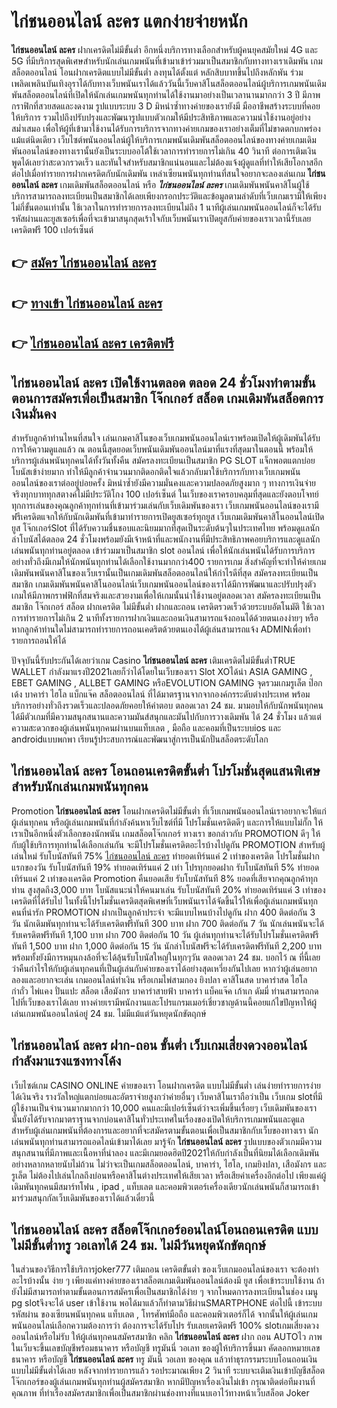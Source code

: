 # ไก่ชนออนไลน์ ละคร  แตกง่ายจ่ายหนัก

**ไก่ชนออนไลน์ ละคร** ฝากเครดิตไม่มีขั้นต่ำ  อีกหนึ่งบริการทางเลือกสำหรับผู้คนยุคสมัยใหม่ 4G และ 5G ที่มีบริการสุดพิเศษสำหรับนักเล่นเกมพนันที่เข้ามาเข้าร่วมมาเป็นสมาชิกกับทางทางเราเดิมพัน เกมสล็อตออนไลน์ โอนฝากเครดิตแบบไม่มีขั้นต่ำ ลงทุนได้ตั้งแต่ หลักสิบบาทขึ้นไปถึงหลักพัน ร่วมเพลิดเพลินบันเทิงอุราได้กับทางเว็บพนันเราได้แล้ววันนี้เว็บคาสิโนสล็อตออนไลน์ผู้บริการเกมพนันเดิมพันสล็อตออนไลน์ที่เปิดให้นักเล่นเกมพนันทุกท่านได้ใช้งานมาอย่างเป็นเวลานานมากกว่า 3 ปี มีภาพกราฟิกที่สวยสดและงดงาม รูปแบบระบบ 3 D
มิหนำซ้ำทางค่ายของเรายังมี มืออาชีพสร้างระบบที่คอยให้บริการ  รวมไปถึงปรับปรุงและพัฒนารูปแบบตัวเกมให้มีประสิทธิภาพและความน่าใช้งานอยู่อย่างสม่ำเสมอ เพื่อให้ผู้ที่เข้ามาใช้งานได้รับการบริการจากทางค่ายเกมของเราอย่างเต็มที่ไม่ขาดตกบกพร่องแม้แต่นิดเดียว เว็บไซต์พนันออนไลน์ผู้ให้บริการเกมพนันเดิมพันสล็อตออนไลน์ของทางค่ายเกมเดิมพันออนไลน์ของทางเรานั้นยังเป็นระบบออโต้ใช้เวลาการทำรายการไม่เกิน 40 วินาที ต่อการเติมเงิน พูดได้เลยว่าสะดวกรวดเร็ว และทันใจสำหรับสมาชิกแน่นอนและไม่ต้องแจ้งผู้ดูแลที่ทำให้เสียโอกาสอีกต่อไปเมื่อทำรายการฝากเครดิตกับนักเดิมพัน
เหล่าเซียนพนันทุกท่านที่สนใจอยากจะลองเล่นเกม **ไก่ชนออนไลน์ ละคร** เกมเดิมพันสล็อตออนไลน์ หรือ ***ไก่ชนออนไลน์ ละคร*** เกมเดิมพันพนันคาสิโนผู้ใช้บริการสามารถลงทะเบียนเป็นสมาชิกได้เลยเพียงกรอกประวัติและข้อมูลตามลำดับที่เว็บเกมเรามีให้เพียงไม่กี่ขั้นตอนเท่านั้น ใช้เวลาในการทำรายการลงทะเบียนไม่ถึง 1 นาทีผู้เล่นเกมพนันออนไลน์ก็จะได้รับรหัสผ่านและยูสเซอร์เพื่อที่จะเข้ามาสนุกสุดเร้าใจกับเว็บพนันเราเปิดยูสกับค่ายของเราเวลานี้รับเลยเครดิตฟรี 100 เปอร์เซ็นต์

## 👉 [สมัคร ไก่ชนออนไลน์ ละคร](https://archa888.com/)
## 👉 [ทางเข้า ไก่ชนออนไลน์ ละคร](https://archa888.com/)
## 👉 [ไก่ชนออนไลน์ ละคร เครดิตฟรี](https://archa888.com/)

## ไก่ชนออนไลน์ ละคร เปิดใช้งานตลอด ตลอด 24 ชั่วโมงทำตามขั้นตอนการสมัครเพื่อเป็นสมาชิก โจ๊กเกอร์ สล็อต เกมเดิมพันสล็อตการเงินมั่นคง

สำหรับลูกค้าท่านไหนที่สนใจ เล่นเกมคาสิโนของเว็บเกมพนันออนไลน์เราพร้อมเปิดให้ผู้เดิมพันได้รับการให้ความดูแลแล้ว ณ ตอนนี้สุดยอดเว็บพนันเดิมพันออนไลน์มาที่แรงที่สุดมาในตอนนี้ พร้อมให้บริการผู้เล่นพนันทุกคนได้ทั้งวันทั้งคืน สมัครลงทะเบียนเป็นสมาชิก  PG SLOT แจ็กพอตแตกบ่อย โบนัสเข้าง่ายมาก ทำให้มีลูกค้าจำนวนมากติดอกติดใจแล้วกลับมาใช้บริการกับทางเว็บเกมพนันออนไลน์ของเราต่ออยู่บ่อยครั้ง มิหนำซ้ำยังมีความมั่นคงและความปลอดภัยสูงมาก ๆ ทางการเงินจ่ายจริงทุกบาททุกสตางค์ไม่มีประวัติโกง 100 เปอร์เซ็นต์ ในเว็บของเราครอบคลุมที่สุดและยังตอบโจทย์ทุกการเล่นของคุณลูกค้าทุกท่านที่เข้ามาร่วมเล่นกับเว็บเดิมพันของเรา
เว็บเกมพนันออนไลน์ของเรามีฟรีเครดิตแจกให้กับนักเดิมพันที่เข้ามาทำรายการเปิดยูสเซอร์ทุกยูส เว็บเกมเดิมพันคาสิโนออนไลน์เปิดยูส โจ๊กเกอร์Slot ที่ได้รับความชื่นชอบและนิยมมากที่สุดเป็นระดับต้นๆในประเทศไทย พร้อมดูแลนักล่าโบนัสได้ตลอด 24 ชั่วโมงพร้อมยังมีเจ้าหน้าที่และพนักงานที่มีประสิทธิภาพคอยบริการและดูแลนักเล่นพนันทุกท่านอยู่ตลอด เข้าร่วมมาเป็นสมาชิก slot ออนไลน์ เพื่อให้นักเล่นพนันได้รับการบริการอย่างทั่วถึงมีเกมให้นักพนันทุกท่านได้เลือกใช้งานมากกว่า400 รายการเกม
สิ่งสำคัญที่จะทำให้ค่ายเกมเดิมพันพนันคาสิโนของเว็บเรานั้นเป็นเกมเดิมพันสล็อตออนไลน์ให้กำไรดีที่สุด สมัครลงทะเบียนเป็นสมาชิก  เกมเดิมพันพนันคาสิโนออนไลน์เว็บเกมพนันออนไลน์ของเราได้มีการพัฒนาและปรับปรุงตัวเกมให้มีภาพกราฟฟิกที่สมจริงและสวยงามเพื่อให้เกมนั้นน่าใช้งานอยู่ตลอดเวลา สมัครลงทะเบียนเป็นสมาชิก โจ๊กเกอร์ สล็อต ฝากเครดิต ไม่มีขั้นต่ำ ฝากและถอน เครดิตรวดเร็วด้วยระบบอัตโนมัติ ใช้เวลาการทำรายการไม่เกิน 2 นาทีทั้งรายการฝากเงินและถอนเงินสามารถแจ้งถอนได้ด้วยตนเองง่ายๆ หรือหากลูกค้าท่านใดไม่สามารถทำรายการถอนเคดริตด้วยตนเองได้ผู้เล่นสามารถแจ้ง ADMINเพื่อทำรายการถอนให้ได้

ปัจจุบันนี้รับประกันได้เลยว่าเกม Casino **ไก่ชนออนไลน์ ละคร** เติมเครดิตไม่มีขั้นต่ำTRUE WALLET กำลังมาแรงปี2021เลยก็ว่าได้โดยในเว็บของเรา Slot XOได้นำ  ASIA GAMING , EBET GAMING , ALLBET GAMING หรือEVOLUTION GAMING จุดรวมเกมรูเล็ต  ป๊อกเด้ง บาคาร่า ไฮโล แบ็กแจ๊ค สล็อตออนไลน์ ที่ได้มาตรฐานจากจากองค์กรระดับต่างประเทศ พร้อมบริการอย่างทั่วถึงรวดเร็วและปลอดภัยคอยให้คำตอบ ตลอดเวลา 24 ชม. มามอบให้กับนักพนันทุกคน ได้มีตัวเกมที่มีความสนุกสนานและความมันส์สนุกและมันไปกับการวางเดิมพัน ได้ 24 ชั่วโมง แล้วแต่ความสะดวกของผู้เล่นพนันทุกคนผ่านบนแท็บเลต , มือถือ และคอมที่เป็นระบบios และ androidแบบพกพา เรียนรู้ประสบการณ์และพัฒนาสู่การเป็นนักปั่นสล็อตระดับโลก

## ไก่ชนออนไลน์ ละคร โอนถอนเครดิตขั้นต่ำ โปรโมชั่นสุดแสนพิเศษสำหรับนักเล่นเกมพนันทุกคน

 Promotion  **ไก่ชนออนไลน์ ละคร** โอนฝากเครดิตไม่มีขั้นต่ำ ที่เว็บเกมพนันออนไลน์เราอยากจะให้แก่  ผู้เล่นทุกคน หรือผู้เล่นเกมพนันที่กำลังค้นหาเว็บไซต์ที่มี โปรโมชั่นเครดิตดีๆ และการให้แบบไม่กั๊ก ให้เราเป็นอีกหนึ่งตัวเลือกของนักพนัน เกมสล็อตโจ๊กเกอร์ ทางเรา ขอกล่าวกับ PROMOTION ดีๆ ให้กับผู้ใช้บริการทุกท่านได้เลือกเล่นกัน จะมีโปรโมชั่นเครดิตอะไรบ้างไปดูกัน
 PROMOTION สำหรับผู้เล่นใหม่ รับโบนัสทันที 75% [ไก่ชนออนไลน์ ละคร](https://archa888.com/) ทำยอดเทิร์นแค่ 2 เท่าของเครดิต
โปรโมชั่นฝากแรกของวัน รับโบนัสทันที 19% ทำยอดเทิร์นแค่ 2 เท่า
โปรทุกยอดฝาก รับโบนัสทันที 5% ทำยอดเทิร์นแค่ 2 เท่าของเครดิต
 Promotion คืนยอดเสีย รับโบนัสทันที 8% ยอดที่เสียจากคุณลูกค้าทุกท่าน สูงสุดถึง3,000 บาท
โบนัสแนะนำให้คนมาเล่น รับโบนัสทันที 20% ทำยอดเทิร์นแค่ 3 เท่าของเครดิตที่ได้รับไป
ในทั้งนี้โปรโมชั่นเครดิตสุดพิเศษที่เว็บพนันเราได้จัดขึ้นไว้ให้เพื่อผู้เล่นเกมพนันทุกคนที่น่ารัก  PROMOTION ฝากเป็นลูกค้าประจำ จะมีแบบไหนบ้างไปดูกัน
ฝาก 400 ติดต่อกัน 3 วัน นักเดิมพันทุกท่านจะได้รับเครดิตฟรีทันที 300 บาท
ฝาก 700 ติดต่อกัน 7 วัน นักเล่นพนันจะได้รับเครดิตฟรีทันที 1,100 บาท
ฝาก 700 ติดต่อกัน 10 วัน ผู้เล่นทุกท่านจะได้รับโปรโมชั่นเครดิตฟรีทันที 1,500 บาท
ฝาก 1,000 ติดต่อกัน 15 วัน นักล่าโบนัสฟรีจะได้รับเครดิตฟรีทันที 2,200 บาท
พร้อมทั้งยังมีการหมุนกงล้อที่จะได้ลุ้นรับโบนัสใหญ่ในทุกๆวัน ตลอดเวลา 24 ชม. บอกไว้ ณ ที่นี้เลยว่าคืนกำไรให้กับผู้เล่นทุกคนที่เป็นผู้เล่นกับค่ายของเราได้อย่างสุดเหวี่ยงกันไปเลย หากว่าผู้เล่นอยากลองและอยากจะเล่น เกมออนไลน์ทำเงิน หรือเกมไพ่สามกอง  ยิงปลา คาสิโนสด บาคาร่าสด ไฮโล กำถั่ว ไพ่แคง ปั่นแปะ สล็อต เสือมังกร บาคาร่าสายฟ้า บาคาร่า แบ็คแจ๊ค เก้าเก ดัมมี่ ท่านสามารถกดไปที่เว็บของเราได้เลย ทางค่ายเรามีพนักงานและโปรแกรมเมอร์เชี่ยวชาญด้านนี้คอยแก้ไขปัญหาให้ผู้เล่นเกมพนันออนไลน์อยู่ 24 ชม. ไม่มีแม้แต่วันหยุดนักขัตฤกษ์

## ไก่ชนออนไลน์ ละคร ฝาก-ถอน ขั้นต่ำ  เว็บเกมเสี่ยงดวงออนไลน์ กำลังมาแรงแซงทางโค้ง

เว็บไซต์เกม CASINO ONLINE ค่ายของเรา โอนฝากเครดิต แบบไม่มีขั้นต่ำ เล่นง่ายทำรายการง่ายได้เงินจริง รางวัลใหญ่แตกบ่อยและอัตราจ่ายสูงกว่าค่ายอื่นๆ เว็บคาสิโนเราถือว่าเป็น เว็บเกม slotที่มีผู้ใช้งานเป็นจำนวนมากมากกว่า 10,000 คนและมีเปอร์เซ็นต์ว่าจะเพิ่มขึ้นเรื่อยๆ เว็บเดิมพันของเรานั้นยังได้รับจากมาตราฐานจากบ่อนคาสิโนทั่วประเทศในเรื่องของเปิดให้บริการเกมพนันและดูแล สำหรับผู้เล่นเกมพนันที่ต้องการและอยากที่จะสมัครตามขั้นตอนเพื่อเป็นสมาชิกกับเว็บของทางเรา นักเล่นพนันทุกท่านสามารถแอดไลน์เข้ามาได้เลย
	มารู้จัก **ไก่ชนออนไลน์ ละคร** รูปแบบของตัวเกมมีความสนุกสนานที่มีภาพและเนื้อหาที่น่าลอง และมีเกมยอดฮิตปี2021ให้กับกำลังเป็นที่นิยมได้เลือกเดิมพันอย่างหลากหลายนับไม่ถ้วน  ไม่ว่าจะเป็นเกมสล็อตออนไลน์, บาคาร่า, ไฮโล, เกมยิงปลา, เสือมังกร และรูเล็ต ไม่ต้องไปเล่นไกลถึงบ่อนหรือคาสิโนต่างประเทศให้เสียเวลา หรือเสียค่าเครื่องอีกต่อไป เพียงแค่ผู้เดิมพันทุกคนมีสมาร์ทโฟน , ipad , แท็บเลต และคอมพิวเตอร์เครื่องเดียวนักเล่นพนันก็สามารถเข้ามาร่วมสนุกกัลเว็บเดิมพันของเราได้แล้วเดี๋ยวนี้

## ไก่ชนออนไลน์ ละคร สล็อตโจ๊กเกอร์ออนไลน์โอนถอนเครดิต แบบไม่มีขั้นต่ำทรู วอเลทได้ 24 ชม. ไม่มีวันหยุดนักขัตฤกษ์

ในส่วนของวิธีการใช้บริการjoker777 เติมถอน เครดิตขั้นต่ำ ของเว็บเกมออนไลน์ของเรา จะต้องทำอะไรบ้างนั้น ง่าย ๆ เพียงแค่ทางค่ายของเราสล็อตเกมเดิมพันออนไลน์ต้องมี ยูส เพื่อเข้าระบบใช้งาน ถ้ายังไม่มีสามารถทำตามขั้นตอนการสมัครเพื่อเป็นสมาชิกได้ง่าย ๆ จากโหมดการลงทะเบียนในช่อง เมนู pg slotจึงจะได้ user เข้าใช้งาน พอได้มาแล้วก็ทำตามวิธีผ่านSMARTPHONE ต่อไปนี้
เข้าระบบ รหัสผ่าน  ของเซียนพนันทุกคน แท็บเลต , โทรศัพท์มือถือ และคอมพิวเตอร์ก็ได้
จากนั้นให้ผู้เล่นเกมพนันออนไลน์เลือกความต้องการว่า ต้องการจะได้รับโปร รับเลยเครดิตฟรี 100% slotเกมเสี่ยงดวงออนไลน์หรือไม่รับ
ให้ผู้เล่นทุกคนสมัครสมาชิก คลิก **ไก่ชนออนไลน์ ละคร** ฝาก ถอน AUTOไว ภาพในเว็บจะขึ้นเลขบัญชีพร้อมธนาคาร หรือบัญชี ทรูมันนี่ วอเลท ของผู้ให้บริการขึ้นมา
คัดลอกหมายเลขธนาคาร หรือบัญชี **ไก่ชนออนไลน์ ละคร** ทรู มันนี่ วอเลท ของคุณ แล้วทำธุรกรรมระบบโอนถอนเงินแบบไม่มีขั้นต่ำได้เลย
หลังจากทำรายการแล้ว รอประมาณเพียง 2 วินาที ระบบจะเติมเงินเข้าบัญชีสล็อตโจ๊กเกอร์ของผู้เล่นเกมพนันทุกท่านผู้สมัครสมาชิก
หากมีปัญหาเรื่องเงินไม่เข้า กรุณาติดต่อทีมงานที่คุณภาพ ที่ทำเรื่องสมัครสมาชิกเพื่อเป็นสมาชิกผ่านช่องทางที่แนบเอาไว้ทางหน้าเว็บสล็อต Joker


